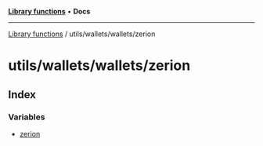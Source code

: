 [**Library functions**](../../../../README.md) • **Docs**

***

[Library functions](../../../../modules.md) / utils/wallets/wallets/zerion

# utils/wallets/wallets/zerion

## Index

### Variables

- [zerion](variables/zerion.md)
